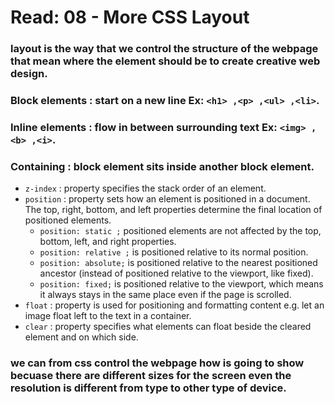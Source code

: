 # Read: 08 - More CSS Layout

### layout is the way that we control the structure of the webpage that mean where the element should be to create creative web design.

### Block elements : start on a new line Ex: `<h1> ,<p> ,<ul> ,<li>`.
### Inline elements : flow in between surrounding text Ex: `<img> ,<b> ,<i>`.
### Containing : block element sits inside another block element.

* `z-index` : property specifies the stack order of an element.
* `position` : property sets how an element is positioned in a document. The top, right, bottom, and left properties determine the final location of positioned elements.
    - `position: static ;` positioned elements are not affected by the top, bottom, left, and right properties.
    - `position: relative ;` is positioned relative to its normal position.
    - `position: absolute;` is positioned relative to the nearest positioned ancestor (instead of positioned relative to the viewport, like fixed).
    - `position: fixed;` is positioned relative to the viewport, which means it always stays in the same place even if the page is scrolled.
* `float` : property is used for positioning and formatting content e.g. let an image float left to the text in a container.
* `clear` : property specifies what elements can float beside the cleared element and on which side.

### we can from css control the webpage how is going to show becuase there are different sizes for the screen even the resolution is different from type to other type of device.